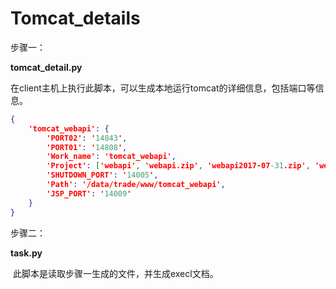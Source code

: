 # Tomcat_details	

步骤一：

**tomcat_detail.py**

​	在client主机上执行此脚本，可以生成本地运行tomcat的详细信息，包括端口等信息。

```json
{
	'tomcat_webapi': {
		'PORT02': '14843',
		'PORT01': '14808',
		'Work_name': 'tomcat_webapi',
		'Project': ['webapi', 'webapi.zip', 'webapi2017-07-31.zip', 'webapi2017-08-01.zip'],
		'SHUTDOWN_PORT': '14005',
		'Path': '/data/trade/www/tomcat_webapi',
		'JSP_PORT': '14009'
	}
}
```



步骤二：

**task.py**

​	此脚本是读取步骤一生成的文件，并生成execl文档。

